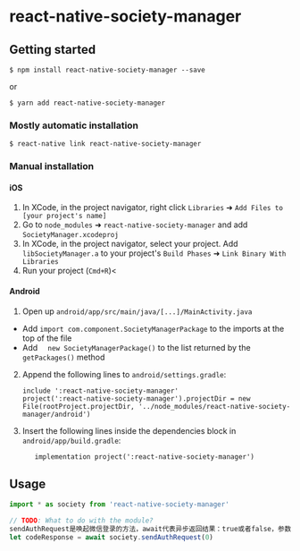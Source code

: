 
# react-native-society-manager

## Getting started

`$ npm install react-native-society-manager --save`

or

`$ yarn add react-native-society-manager`
### Mostly automatic installation

`$ react-native link react-native-society-manager`

### Manual installation


#### iOS

1. In XCode, in the project navigator, right click `Libraries` ➜ `Add Files to [your project's name]`
2. Go to `node_modules` ➜ `react-native-society-manager` and add `SocietyManager.xcodeproj`
3. In XCode, in the project navigator, select your project. Add `libSocietyManager.a` to your project's `Build Phases` ➜ `Link Binary With Libraries`
4. Run your project (`Cmd+R`)<

#### Android

1. Open up `android/app/src/main/java/[...]/MainActivity.java`
  - Add `import com.component.SocietyManagerPackage` to the imports at the top of the file
  - Add `  new SocietyManagerPackage()` to the list returned by the `getPackages()` method
2. Append the following lines to `android/settings.gradle`:
  	```
  	include ':react-native-society-manager'
	project(':react-native-society-manager').projectDir = new File(rootProject.projectDir, '../node_modules/react-native-society-manager/android')
  	```
3. Insert the following lines inside the dependencies block in `android/app/build.gradle`:
  	```
       implementation project(':react-native-society-manager')
  	```


## Usage
```javascript
import * as society from 'react-native-society-manager'

// TODO: What to do with the module?
sendAuthRequest是唤起微信登录的方法，await代表异步返回结果：true或者false，参数代表平台类型，可以传0，sendAuthRequest是android暴露的方法，供rn调用，从而调起微信
let codeResponse = await society.sendAuthRequest(0)
```
  
